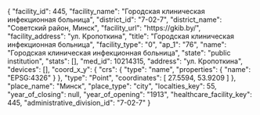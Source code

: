 {
    "facility_id": 445,
    "facility_name": "Городская клиническая инфекционная больница",
    "district_id": "7-02-7",
    "district_name": "Советский район, Минск",
    "facility_url": "https:\/\/gkib.by\/",
    "facility_address": "ул. Кропоткина",
    "title": "Городская клиническая инфекционная больница",
    "facility_type": "0",
    "ap_1": "76",
    "name": "Городская клиническая инфекционная больница",
    "state": "public institution",
    "stats": [],
    "med_id": 10214315,
    "address": "ул. Кропоткина",
    "devices": [],
    "coord_x_y": {
        "crs": {
            "type": "name",
            "properties": {
                "name": "EPSG:4326"
            }
        },
        "type": "Point",
        "coordinates": [
            27.5594,
            53.9209
        ]
    },
    "place_name": "Минск",
    "place_type": "city",
    "localties_key": 55,
    "year_of_closing": null,
    "year_of_opening": "1913",
    "healthcare_facility_key": 445,
    "administrative_division_id": "7-02-7"
}